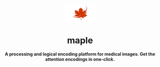 <div align="center">

<img src="logo.jpg" alt="drawing" width="100"/>
       
# maple

**A processing and logical encoding platform for medical images. Get the attention encodings in one-click.**

</div>
